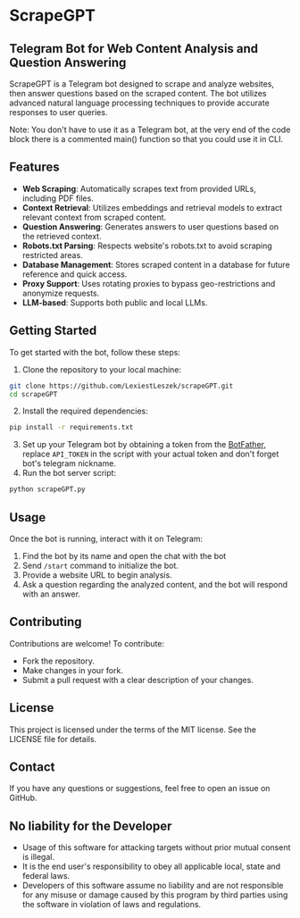 # ScrapeGPT 
## Telegram Bot for Web Content Analysis and Question Answering

ScrapeGPT is a Telegram bot designed to scrape and analyze websites, then answer questions based on the scraped content. The bot utilizes advanced natural language processing techniques to provide accurate responses to user queries.

Note: You don't have to use it as a Telegram bot, at the very end of the code block there is a commented main() function so that you could use it in CLI.

## Features

- **Web Scraping**: Automatically scrapes text from provided URLs, including PDF files.
- **Context Retrieval**: Utilizes embeddings and retrieval models to extract relevant context from scraped content.
- **Question Answering**: Generates answers to user questions based on the retrieved context.
- **Robots.txt Parsing**: Respects website's robots.txt to avoid scraping restricted areas.
- **Database Management**: Stores scraped content in a database for future reference and quick access.
- **Proxy Support**: Uses rotating proxies to bypass geo-restrictions and anonymize requests.
- **LLM-based**: Supports both public and local LLMs.

## Getting Started

To get started with the bot, follow these steps:

1. Clone the repository to your local machine:
```bash
git clone https://github.com/LexiestLeszek/scrapeGPT.git
cd scrapeGPT
```
2. Install the required dependencies:
```bash
pip install -r requirements.txt
```
3. Set up your Telegram bot by obtaining a token from the [BotFather](https://core.telegram.org/bots#botfather), replace `API_TOKEN` in the script with your actual token and don't forget bot's telegram nickname.
4. Run the bot server script:
```bash
python scrapeGPT.py
```

## Usage

Once the bot is running, interact with it on Telegram:

1. Find the bot by its name and open the chat with the bot
2. Send `/start` command to initialize the bot.
3. Provide a website URL to begin analysis.
4. Ask a question regarding the analyzed content, and the bot will respond with an answer.

## Contributing

Contributions are welcome! To contribute:

- Fork the repository.
- Make changes in your fork.
- Submit a pull request with a clear description of your changes.

## License

This project is licensed under the terms of the MIT license. See the LICENSE file for details.

## Contact

If you have any questions or suggestions, feel free to open an issue on GitHub.

## No liability for the Developer

- Usage of this software for attacking targets without prior mutual consent is illegal.
- It is the end user's responsibility to obey all applicable local, state and federal laws.
- Developers of this software assume no liability and are not responsible for any misuse or damage caused by this program
by third parties using the software in violation of laws and regulations.
